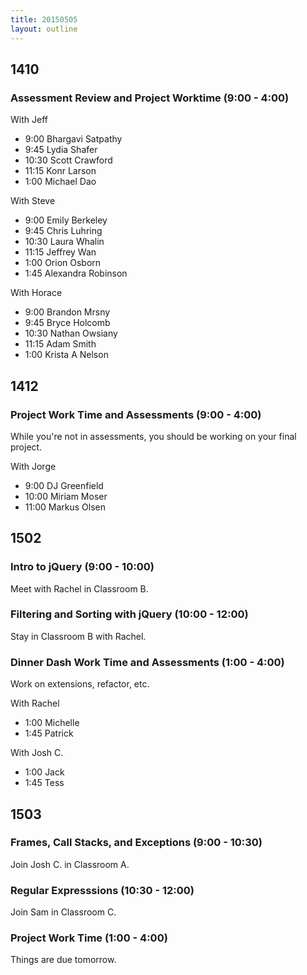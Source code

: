 ```yaml
---
title: 20150505
layout: outline
---
```


## 1410

### Assessment Review and Project Worktime (9:00 - 4:00)

With Jeff

* 9:00 Bhargavi Satpathy
* 9:45 Lydia Shafer
* 10:30 Scott Crawford
* 11:15 Konr Larson
* 1:00 Michael Dao

With Steve

* 9:00 Emily Berkeley
* 9:45 Chris Luhring
* 10:30 Laura Whalin
* 11:15 Jeffrey Wan
* 1:00 Orion Osborn
* 1:45 Alexandra Robinson

With Horace

* 9:00 Brandon Mrsny
* 9:45 Bryce Holcomb
* 10:30 Nathan Owsiany
* 11:15 Adam Smith
* 1:00 Krista A Nelson

## 1412

### Project Work Time and Assessments (9:00 - 4:00)

While you're not in assessments, you should be working on your final project. 

With Jorge

* 9:00 DJ Greenfield
* 10:00 Miriam Moser
* 11:00 Markus Olsen

## 1502

### Intro to jQuery (9:00 - 10:00)

Meet with Rachel in Classroom B.

### Filtering and Sorting with jQuery (10:00 - 12:00)

Stay in Classroom B with Rachel.

### Dinner Dash Work Time and Assessments (1:00 - 4:00)

Work on extensions, refactor, etc. 

With Rachel

* 1:00 Michelle
* 1:45 Patrick

With Josh C.

* 1:00 Jack
* 1:45 Tess

## 1503

### Frames, Call Stacks, and Exceptions (9:00 - 10:30)

Join Josh C. in Classroom A.

### Regular Expresssions (10:30 - 12:00)

Join Sam in Classroom C.

### Project Work Time (1:00 - 4:00)

Things are due tomorrow. 
